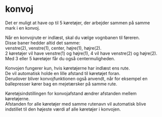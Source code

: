 # konvoj  
Det er muligt at have op til 5 køretøjer, der arbejder sammen på samme mark i en konvoj.  
  

  
Når en konvojrute er indlæst, skal du vælge vognbanen til føreren.  
Disse baner hedder altid det samme:  
venstre(2), venstre(1), center, højre(1), højre(2).  
2 køretøjer vil have venstre(1) og højre(1), 4 vil have venstre(2) og højre(2).  
Med 3 eller 5 køretøjer får du også centermuligheden.  


  
Konvojen fungerer kun, hvis køretøjerne har indlæst ens rute.  
De vil automatisk holde en lille afstand til køretøjet foran.  
Derudover bliver konvojfunktionen også anvendt, når for eksempel en ballepresser kører bag en mejetærsker på samme rute.

  
Køretøjsindstillingen for konvojafstand ændrer afstanden mellem køretøjerne.  
Afstanden for alle køretøjer med samme rutenavn vil automatisk blive indstillet til den højeste værdi af alle køretøjer i konvojen.  


